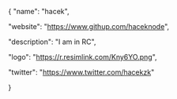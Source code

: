 {
  "name": "hacek",
  
  "website": "https://www.githup.com/haceknode",
  
  "description": "I am in RC",
  
  "logo": "https://r.resimlink.com/Kny6YO.png",
  
  "twitter": "https://www.twitter.com/hacekzk"
  
}
